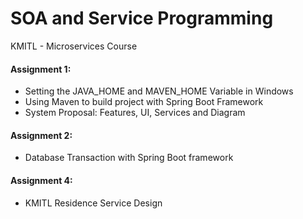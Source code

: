 # SOA and Service Programming
KMITL - Microservices Course

#### Assignment 1:

* Setting the JAVA_HOME and MAVEN_HOME Variable in Windows
* Using Maven to build project with Spring Boot Framework
* System Proposal: Features, UI, Services and Diagram

#### Assignment 2:

* Database Transaction with Spring Boot framework

#### Assignment 4:

* KMITL Residence Service Design
